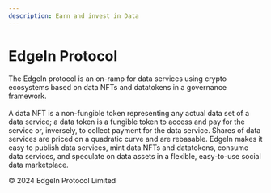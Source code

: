 ```yaml
---
description: Earn and invest in Data
---
```


# EdgeIn Protocol

The EdgeIn protocol is an on-ramp for data services using crypto ecosystems based on data NFTs and datatokens in a governance framework. \
\
A data NFT is a non-fungible token representing any actual data set of a data service; a data token is a fungible token to access and pay for the service or, inversely, to collect payment for the data service. Shares of data services are priced on a quadratic curve and are rebasable.  EdgeIn makes it easy to publish data services, mint data NFTs and datatokens, consume data services, and speculate on data assets in a flexible, easy-to-use social data marketplace.  &#x20;







© 2024 EdgeIn Protocol Limited
